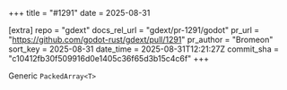 +++
title = "#1291"
date = 2025-08-31

[extra]
repo = "gdext"
docs_rel_url = "gdext/pr-1291/godot"
pr_url = "https://github.com/godot-rust/gdext/pull/1291"
pr_author = "Bromeon"
sort_key = 2025-08-31
date_time = 2025-08-31T12:21:27Z
commit_sha = "c10412fb30f509916d0e1405c36f65d3b15c4c6f"
+++

Generic `PackedArray<T>`
